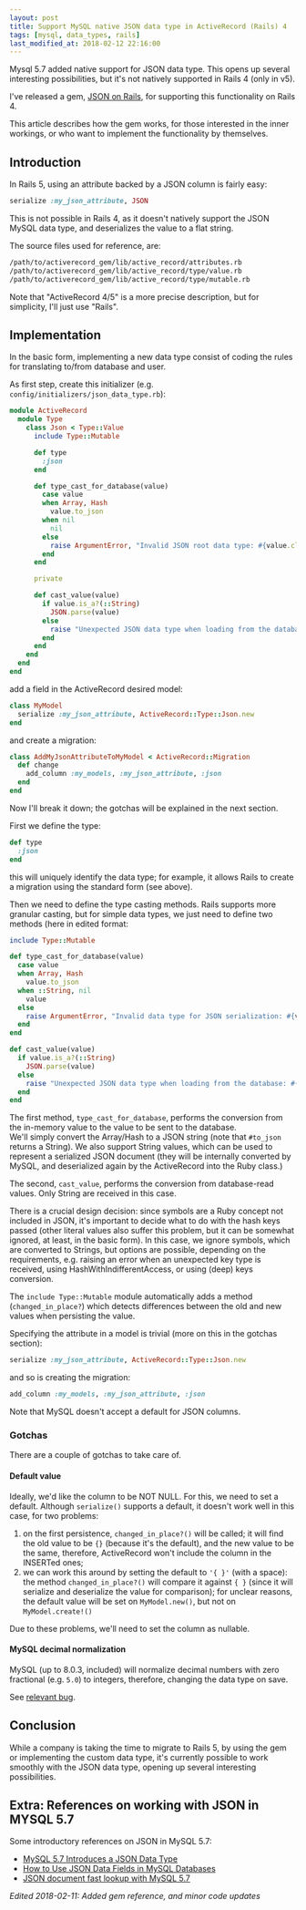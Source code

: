 ```yaml
---
layout: post
title: Support MySQL native JSON data type in ActiveRecord (Rails) 4
tags: [mysql, data_types, rails]
last_modified_at: 2018-02-12 22:16:00
---
```


Mysql 5.7 added native support for JSON data type. This opens up several interesting possibilities, but it's not natively supported in Rails 4 (only in v5).

I've released a gem, [JSON on Rails](https://github.com/saveriomiroddi/json_on_rails), for supporting this functionality on Rails 4.

This article describes how the gem works, for those interested in the inner workings, or who want to implement the functionality by themselves.

## Introduction

In Rails 5, using an attribute backed by a JSON column is fairly easy:

```ruby
serialize :my_json_attribute, JSON
```

This is not possible in Rails 4, as it doesn't natively support the JSON MySQL data type, and deserializes the value to a flat string.

The source files used for reference, are:

```sh
/path/to/activerecord_gem/lib/active_record/attributes.rb
/path/to/activerecord_gem/lib/active_record/type/value.rb
/path/to/activerecord_gem/lib/active_record/type/mutable.rb
```

Note that "ActiveRecord 4/5" is a more precise description, but for simplicity, I'll just use "Rails".

## Implementation

In the basic form, implementing a new data type consist of coding the rules for translating to/from database and user.

As first step, create this initializer (e.g. `config/initializers/json_data_type.rb`):

```ruby
module ActiveRecord
  module Type
    class Json < Type::Value
      include Type::Mutable

      def type
        :json
      end

      def type_cast_for_database(value)
        case value
        when Array, Hash
          value.to_json
        when nil
          nil
        else
          raise ArgumentError, "Invalid JSON root data type: #{value.class} (only Hash/Array/nil supported)"
        end
      end

      private

      def cast_value(value)
        if value.is_a?(::String)
          JSON.parse(value)
        else
          raise "Unexpected JSON data type when loading from the database: #{value.class}"
        end
      end
    end
  end
end
```

add a field in the ActiveRecord desired model:

```ruby
class MyModel
  serialize :my_json_attribute, ActiveRecord::Type::Json.new
end
```

and create a migration:

```ruby
class AddMyJsonAttributeToMyModel < ActiveRecord::Migration
  def change
    add_column :my_models, :my_json_attribute, :json
  end
end
```

Now I'll break it down; the gotchas will be explained in the next section.

First we define the type:

```ruby
def type
  :json
end
```

this will uniquely identify the data type; for example, it allows Rails to create a migration using the standard form (see above).

Then we need to define the type casting methods. Rails supports more granular casting, but for simple data types, we just need to define two methods (here in edited format:

```ruby
include Type::Mutable

def type_cast_for_database(value)
  case value
  when Array, Hash
    value.to_json
  when ::String, nil
    value
  else
    raise ArgumentError, "Invalid data type for JSON serialization: #{value.class}  (only Hash/Array/nil supported)"
  end
end

def cast_value(value)
  if value.is_a?(::String)
    JSON.parse(value)
  else
    raise "Unexpected JSON data type when loading from the database: #{value.class}"
  end
end
```

The first method, `type_cast_for_database`, performs the conversion from the in-memory value to the value to be sent to the database.  
We'll simply convert the Array/Hash to a JSON string (note that `#to_json` returns a String). We also support String values, which can be used to represent a serialized JSON document (they will be internally converted by MySQL, and deserialized again by the ActiveRecord into the Ruby class.)

The second, `cast_value`, performs the conversion from database-read values. Only String are received in this case.

There is a crucial design decision: since symbols are a Ruby concept not included in JSON, it's important to decide what to do with the hash keys passed (other literal values also suffer this problem, but it can be somewhat ignored, at least, in the basic form). In this case, we ignore symbols, which are converted to Strings, but options are possible, depending on the requirements, e.g. raising an error when an unexpected key type is received, using HashWithIndifferentAccess, or using (deep) keys conversion.

The `include Type::Mutable` module automatically adds a method (`changed_in_place?`) which detects differences between the old and new values when persisting the value.

Specifying the attribute in a model is trivial (more on this in the gotchas section):

```ruby
serialize :my_json_attribute, ActiveRecord::Type::Json.new
```

and so is creating the migration:

```ruby
add_column :my_models, :my_json_attribute, :json
```

Note that MySQL doesn't accept a default for JSON columns.

### Gotchas

There are a couple of gotchas to take care of.

#### Default value

Ideally, we'd like the column to be NOT NULL. For this, we need to set a default. Although `serialize()` supports a default, it doesn't work well in this case, for two problems:

1. on the first persistence, `changed_in_place?()` will be called; it will find the old value to be `{}` (because it's the default), and the new value to be the same, therefore, ActiveRecord won't include the column in the INSERTed ones;
2. we can work this around by setting the default to `'{ }'` (with a space): the method `changed_in_place?()` will compare it against `{ }` (since it will serialize and deserialize the value for comparison); for unclear reasons, the default value will be set on `MyModel.new()`, but not on `MyModel.create!()`

Due to these problems, we'll need to set the column as nullable.

#### MySQL decimal normalization

MySQL (up to 8.0.3, included) will normalize decimal numbers with zero fractional (e.g. `5.0`) to integers, therefore, changing the data type on save.

See [relevant bug](https://bugs.mysql.com/bug.php?id=88230).

## Conclusion

While a company is taking the time to migrate to Rails 5, by using the gem or implementing the custom data type, it's currently possible to work smoothly with the JSON data type, opening up several interesting possibilities.

## Extra: References on working with JSON in MYSQL 5.7

Some introductory references on JSON in MySQL 5.7:

- [MySQL 5.7 Introduces a JSON Data Type](https://lornajane.net/posts/2016/mysql-5-7-json-features)
- [How to Use JSON Data Fields in MySQL Databases](https://www.sitepoint.com/use-json-data-fields-mysql-databases/)
- [JSON document fast lookup with MySQL 5.7](https://www.percona.com/blog/2016/03/07/json-document-fast-lookup-with-mysql-5-7/)

*Edited 2018-02-11: Added gem reference, and minor code updates*
